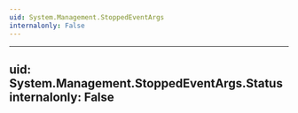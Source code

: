 ```yaml
---
uid: System.Management.StoppedEventArgs
internalonly: False
---
```


---
uid: System.Management.StoppedEventArgs.Status
internalonly: False
---
